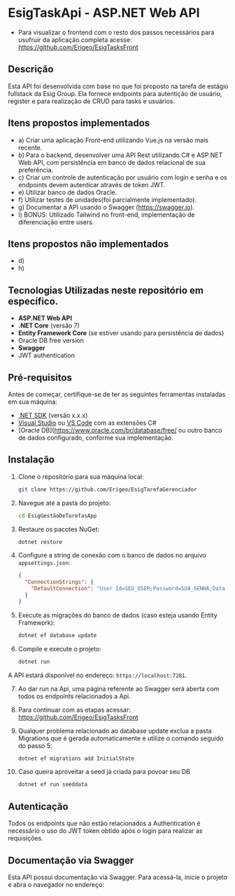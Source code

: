 # EsigTaskApi - ASP.NET Web API
- Para visualizar o frontend com o resto dos passos necessários para usufruir da aplicação completa acesse: https://github.com/Erigeo/EsigTasksFront

## Descrição
Esta API foi desenvolvida com base no que foi proposto na tarefa de estágio fullstack da Esig Group. Ela fornece endpoints para autentição de usuário, register e para realização de CRUD para tasks e usuários. 


## Itens propostos implementados
- a) Criar uma aplicação Front-end utilizando Vue.js na versão mais recente.
- b) Para o backend, desenvolver uma API Rest utilizando C# e ASP.NET Web
API, com persistência em banco de dados relacional de sua preferência.
- c) Criar um controle de autenticação por usuário com login e senha e os
endpoints devem autenticar através de token JWT.
- e) Utilizar banco de dados Oracle.
- f) Utilizar testes de unidades(foi parcialmente implementado).
- g) Documentar a API usando o Swagger (https://swagger.io).
- i) BONUS: Utilizado Tailwind no front-end, implementação de diferenciação entre users.

## Itens propostos não implementados
- d)
- h)

## Tecnologias Utilizadas neste repositório em específico.
- **ASP.NET Web API**
- **.NET Core** (versão 7)
- **Entity Framework Core** (se estiver usando para persistência de dados)
- Oracle DB free version
- **Swagger**
- JWT authentication

## Pré-requisitos
Antes de começar, certifique-se de ter as seguintes ferramentas instaladas em sua máquina:
- [.NET SDK](https://dotnet.microsoft.com/download) (versão x.x.x)
- [Visual Studio](https://visualstudio.microsoft.com/) ou [VS Code](https://code.visualstudio.com/) com as extensões C#
- [Oracle DB](https://www.oracle.com/br/database/free/ ou outro banco de dados configurado, conforme sua implementação.

## Instalação
1. Clone o repositório para sua máquina local:
    ```bash
    git clone https://github.com/Erigeo/EsigTarefaGerenciador
    ```

2. Navegue até a pasta do projeto:
    ```bash
    cd EsigGestãoDeTarefasApp
    ```

3. Restaure os pacotes NuGet:
    ```bash
    dotnet restore
    ```

4. Configure a string de conexão com o banco de dados no arquivo `appsettings.json`:
    ```json
    {
      "ConnectionStrings": {
        "DefaultConnection": "User Id=SEU_USER;Password=SUA_SENHA;Data Source=localhost:1521/SEU_SERVICE;"
      }
    }
    ```

5. Execute as migrações do banco de dados (caso esteja usando Entity Framework):
    ```bash
    dotnet ef database update
    ```

6. Compile e execute o projeto:
    ```bash
    dotnet run
    ```

A API estará disponível no endereço: `https://localhost:7281`.

7. Ao dar run na Api, uma página referente ao Swagger será aberta com todos os endpoints relacionados a Api.

8. Para continuar com as etapas acessar: https://github.com/Erigeo/EsigTasksFront

9. Qualquer problema relacionado ao database update exclua a pasta Migrations que é gerada automaticamente e utilize o comando seguido do passo 5:
     ```bash
    dotnet ef migrations add InitialState
    ```
10. Caso queira aproveitar a seed já criada para povoar seu DB
     ```bash
    dotnet ef run seeddata
    ```

## Autenticação
Todos os endpoints que não estão relacionados a Authentication é necessário o uso do JWT token obtido após o login para realizar as requisições.

## Documentação via Swagger
Esta API possui documentação via Swagger. Para acessá-la, inicie o projeto e abra o navegador no endereço:

